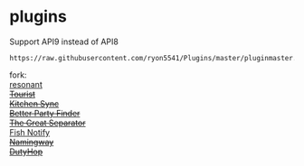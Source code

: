 # plugins
Support API9 instead of API8
```
https://raw.githubusercontent.com/ryon5541/Plugins/master/pluginmaster.json
```
fork:  
[resonant](https://github.com/aulus-asina/resonant)  
~~[Tourist](https://git.anna.lgbt/ascclemens/Tourist.git)~~  
~~[Kitchen Sync](https://github.com/MidoriKami/)~~  
~~[Better Party Finder](https://git.anna.lgbt/ascclemens/BetterPartyFinder)~~  
~~[The Great Separator](https://git.anna.lgbt/ascclemens/TheGreatSeparator)~~  
[Fish Notify](https://github.com/carvelli)  
~~[Namingway](https://git.anna.lgbt/ascclemens/Namingway)~~  
~~[DutyHop](https://github.com/Marxvee/)~~